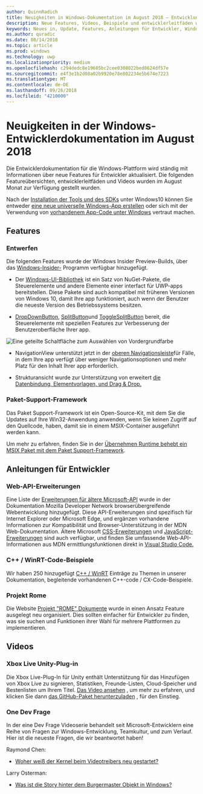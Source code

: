 ```yaml
---
author: QuinnRadich
title: Neuigkeiten in Windows-Dokumentation im August 2018 – Entwicklung von UWP-apps
description: Neue Features, Videos, Beispiele und entwicklerleitfäden wurden in der Windows 10-Entwicklerdokumentation für August 2018 hinzugefügt.
keywords: Neues in, Update, Features, Anleitungen für Entwickler, Windows 10, august
ms.author: quradic
ms.date: 08/14/2018
ms.topic: article
ms.prod: windows
ms.technology: uwp
ms.localizationpriority: medium
ms.openlocfilehash: c294dedc8e19605bc2cee0308022bed8624df57e
ms.sourcegitcommit: e4f3e1b2d08a02b9920e78e802234e5b674e7223
ms.translationtype: MT
ms.contentlocale: de-DE
ms.lasthandoff: 09/26/2018
ms.locfileid: "4210000"
---
```

# <a name="whats-new-in-the-windows-developer-docs-in-august-2018"></a>Neuigkeiten in der Windows-Entwicklerdokumentation im August 2018

Die Entwicklerdokumentation für die Windows-Plattform wird ständig mit Informationen über neue Features für Entwickler aktualisiert. Die folgenden Featureübersichten, entwicklerleitfäden und Videos wurden im August Monat zur Verfügung gestellt wurden.

Nach der [Installation der Tools und des SDKs](http://go.microsoft.com/fwlink/?LinkId=821431) unter Windows10 können Sie entweder [eine neue universelle Windows-App erstellen](../get-started/create-uwp-apps.md) oder sich mit der Verwendung von [vorhandenem App-Code unter Windows](../porting/index.md) vertraut machen.

## <a name="features"></a>Features

### <a name="design"></a>Entwerfen

Die folgenden Features wurde der Windows Insider Preview-Builds, über das [Windows-Insider-](https://insider.windows.com/) Programm verfügbar hinzugefügt.

* Der [Windows-UI-Bibliothek](https://aka.ms/winui-docs) ist ein Satz von NuGet-Pakete, die Steuerelemente und andere Elemente einer interfact für UWP-apps bereitstellen. Diese Pakete sind auch kompatibel mit früheren Versionen von Windows 10, damit Ihre app funktioniert, auch wenn der Benutzer die neueste Version des Betriebssystems besitzen.

* [DropDownButton](../design/controls-and-patterns/buttons.md#create-a-drop-down-button), [SplitButton](../design/controls-and-patterns/buttons.md#create-a-split-button)und [ToggleSplitButton](../design/controls-and-patterns/buttons.md#create-a-toggle-split-button) bereit, die Steuerelemente mit speziellen Features zur Verbesserung der Benutzeroberfläche Ihrer app.

![Eine geteilte Schaltfläche zum Auswählen von Vordergrundfarbe](../design/controls-and-patterns/images/split-button-rtb.png)

* NavigationView unterstützt jetzt in der [oberen Navigationsleiste](../design/controls-and-patterns/navigationview.md)für Fälle, in dem Ihre app verfügt über weniger Navigationsoptionen und mehr Platz für den Inhalt Ihrer app erforderlich.

* Strukturansicht wurde zur Unterstützung von erweitert [die Datenbindung, Elementvorlagen, und Drag & Drop.](../design/controls-and-patterns/tree-view.md)

### <a name="package-support-framework"></a>Paket-Support-Framework

Das Paket Support-Framework ist ein Open-Source-Kit, mit dem Sie die Updates auf Ihre Win32-Anwendung anwenden, wenn Sie keinen Zugriff auf den Quellcode, haben, damit sie in einem MSIX-Container ausgeführt werden kann.

Um mehr zu erfahren, finden Sie in der [Übernehmen Runtime behebt ein MSIX Paket mit dem Paket Support-Framework](../porting/package-support-framework.md).

## <a name="developer-guidance"></a>Anleitungen für Entwickler

### <a name="web-api-extensions"></a>Web-API-Erweiterungen

Eine Liste der [Erweiterungen für ältere Microsoft-API](https://developer.mozilla.org/docs/Web/API/Microsoft_API_extensions) wurde in der Dokumentation Mozilla Developer Network browserübergreifende Webentwicklung hinzugefügt. Diese API-Erweiterungen sind spezifisch für Internet Explorer oder Microsoft Edge, und ergänzen vorhandene Informationen zur Kompatibilität und Browser-Unterstützung in der MDN Web-Dokumentation. Ältere Microsoft [CSS-Erweiterungen](https://developer.mozilla.org/docs/Web/CSS/Microsoft_Extensions) und [JavaScript-Erweiterungen](https://developer.mozilla.org/docs/Web/JavaScript/Microsoft_JavaScript_extensions) sind auch verfügbar, und finden Sie umfassende Web-API-Informationen aus MDN ermittlungsfunktionen direkt in [Visual Studio Code.](https://code.visualstudio.com/updates/v1_25#_new-css-pseudo-selectors-and-pseudo-elements-from-mdn)

### <a name="cwinrt-code-examples"></a>C++ / WinRT-Code-Beispiele

Wir haben 250 hinzugefügt [C++ / WinRT](../cpp-and-winrt-apis/index.md) Einträge zu Themen in unserer Dokumentation, begleitende vorhandenen C++-code / CX-Code-Beispiele.

### <a name="project-rome"></a>Projekt Rome

Die Website [Projekt "ROME" Dokumente](https://docs.microsoft.com/windows/project-rome/) wurde in einen Ansatz Feature ausgelegt neu organisiert. Dies sollten einfacher für Entwickler zu finden, was sie suchen und Funktionen ihrer Wahl für mehrere Plattformen zu implementieren.

## <a name="videos"></a>Videos

### <a name="xbox-live-unity-plugin"></a>Xbox Live Unity-Plug-in

Die Xbox Live-Plug-In für Unity enthält Unterstützung für das Hinzufügen von Xbox Live zu signieren, Statistiken, Freunde-Listen, Cloud-Speicher und Bestenlisten um Ihrem Titel. [Das Video ansehen](https://youtu.be/fVQZ-YgwNpY) , um mehr zu erfahren, und klicken Sie dann [das GitHub-Paket herunterzuladen](https://aka.ms/UnityPlugin) , für den Einstieg.

### <a name="one-dev-question"></a>One Dev Frage

In der eine Dev Frage Videoserie behandelt seit Microsoft-Entwicklern eine Reihe von Fragen zur Windows-Entwicklung, Teamkultur, und zum Verlauf. Hier ist die neueste Fragen, die wir beantwortet haben!

Raymond Chen:

* [Woher weiß der Kernel beim Videotreibers neu gestartet?](https://youtu.be/3SNAdyO1l5c)

Larry Osterman:

* [Was ist die Story hinter dem Burgermaster Objekt in Windows?](https://youtu.be/0TDSbyAIvX0)